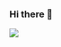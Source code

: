 ### Hi there 👋

<img src="https://img.shields.io/badge/React-grey?style=for-the-badge&logo=react&logoColor=white"/>
